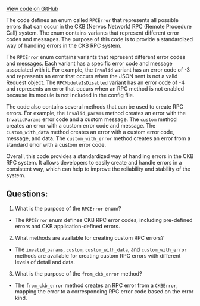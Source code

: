 [View code on GitHub](https://github.com/nervosnetwork/ckb/rpc/src/error.rs)

The code defines an enum called `RPCError` that represents all possible errors that can occur in the CKB (Nervos Network) RPC (Remote Procedure Call) system. The enum contains variants that represent different error codes and messages. The purpose of this code is to provide a standardized way of handling errors in the CKB RPC system.

The `RPCError` enum contains variants that represent different error codes and messages. Each variant has a specific error code and message associated with it. For example, the `Invalid` variant has an error code of -3 and represents an error that occurs when the JSON sent is not a valid Request object. The `RPCModuleIsDisabled` variant has an error code of -4 and represents an error that occurs when an RPC method is not enabled because its module is not included in the config file.

The code also contains several methods that can be used to create RPC errors. For example, the `invalid_params` method creates an error with the `InvalidParams` error code and a custom message. The `custom` method creates an error with a custom error code and message. The `custom_with_data` method creates an error with a custom error code, message, and data. The `custom_with_error` method creates an error from a standard error with a custom error code.

Overall, this code provides a standardized way of handling errors in the CKB RPC system. It allows developers to easily create and handle errors in a consistent way, which can help to improve the reliability and stability of the system.
## Questions: 
 1. What is the purpose of the `RPCError` enum?
- The `RPCError` enum defines CKB RPC error codes, including pre-defined errors and CKB application-defined errors.

2. What methods are available for creating custom RPC errors?
- The `invalid_params`, `custom`, `custom_with_data`, and `custom_with_error` methods are available for creating custom RPC errors with different levels of detail and data.

3. What is the purpose of the `from_ckb_error` method?
- The `from_ckb_error` method creates an RPC error from a `CKBError`, mapping the error to a corresponding RPC error code based on the error kind.